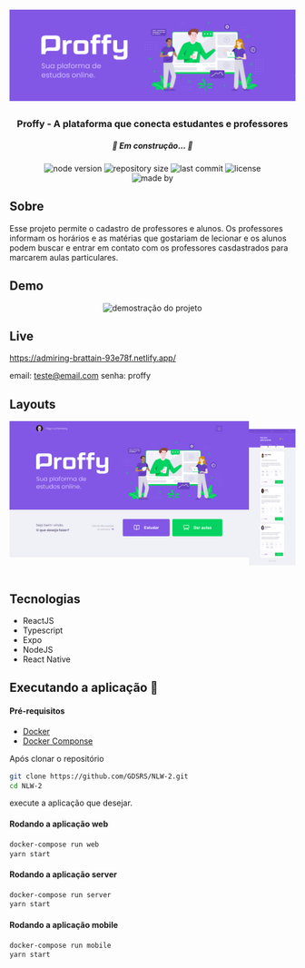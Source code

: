 <h1 align="center">
  <img alt="NextLevelWeek#2" src="./assets/app-logo.png">
</h1>

<h3 align="center">Proffy - A plataforma que conecta estudantes e professores</h3>

<h5 align="center">🚧 Em construção... 🚧</h5>

<p align="center">
  <img alt="node version" src="https://img.shields.io/static/v1?label=node&message=12.18.3&color=79dd2c&style=for-the-badge"/>
  
  <img alt="repository size" src="https://img.shields.io/github/repo-size/GDSRS/NLW-2?color=79dd2c&style=for-the-badge"/>

  <img alt="last commit" src="https://img.shields.io/github/last-commit/GDSRS/NLW-2?color=79dd2c&style=for-the-badge"/>

  <img alt="license" src="https://img.shields.io/static/v1?label=license&message=MIT&color=79dd2c&style=for-the-badge"/>
  <br/>

  <img alt="made by" src="https://img.shields.io/static/v1?label=made%20by&message=Guilherme%20Sant'Ana&color=8257e5&style=for-the-badge"/>
</p>

## Sobre
Esse projeto permite o cadastro de professores e alunos. Os professores  informam os horários e as matérias que gostariam de lecionar e os alunos podem buscar e entrar em contato com os professores casdastrados para marcarem aulas particulares.

## Demo
<div align='center'>
  <img
    src='./assets/proffy01.gif' alt='demostração do projeto'
  />
</div>

## Live
https://admiring-brattain-93e78f.netlify.app/

email: teste@email.com
senha: proffy

## Layouts
<div style="display: flex; justify-content: space-around">
  <img 
    src='./assets/Home.png'
    alt='home page'
    style='width: auto; height: 15rem;'
  />

  <img 
    src='./assets/Listagem.png'
    alt='home page'
    style='width: auto; height: 15rem;'
  />

</div>

## Tecnologias
<ul>
  <li>ReactJS</li>
  <li>Typescript</li>
  <li>Expo</li>
  <li>NodeJS</li>
  <li>React Native</li>
</ul>

## Executando a aplicação :rocket:

#### Pré-requisitos
<ul>
  <li><a href="https://docs.docker.com/engine/install/">Docker</a></li>
  <li><a href="https://docs.docker.com/compose/install/">Docker Componse</a></li>
</ul>

Após clonar o repositório 
```bash
git clone https://github.com/GDSRS/NLW-2.git
cd NLW-2
```
execute a aplicação que desejar.

#### Rodando a aplicação web
```bash
docker-compose run web
yarn start
```

#### Rodando a aplicação server
```bash
docker-compose run server
yarn start
```

#### Rodando a aplicação mobile
```bash
docker-compose run mobile
yarn start
```